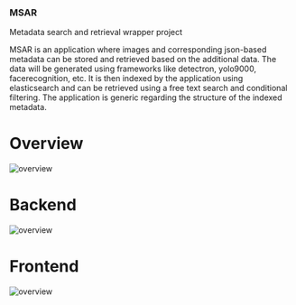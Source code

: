 ### MSAR
Metadata search and retrieval wrapper project


MSAR is an application where images and corresponding json-based metadata can be stored and retrieved based on the additional data. The data will be generated using frameworks like detectron, yolo9000, facerecognition, etc. It is then indexed by the application using elasticsearch and can be retrieved using a free text search and conditional filtering. The application is generic regarding the structure of the indexed metadata.

# Overview
![overview](https://raw.githubusercontent.com/tomkretzschmar/msar/master/doc/draft_overview.png)

# Backend
![overview](https://raw.githubusercontent.com/tomkretzschmar/msar/master/doc/backend_draft.png)

# Frontend
![overview](https://raw.githubusercontent.com/tomkretzschmar/msar/master/doc/frontend_draft.png)
